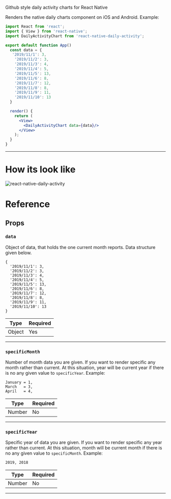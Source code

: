 
Github style daily activity charts for React Native

Renders the native daily charts component on iOS and Android. Example:

```jsx
import React from 'react';
import { View } from 'react-native';
import DailyActivityChart from 'react-native-daily-activity';

export default function App()
  const data = {
   '2019/11/1': 3,
    '2019/11/2': 3,
    '2019/11/3': 4,
    '2019/11/4': 5,
    '2019/11/5': 13,
    '2019/11/6': 8,
    '2019/11/7': 12,
    '2019/11/8': 8,
    '2019/11/9': 11,
    '2019/11/10': 13
  }

  render() {
    return (
      <View>
        <DailyActivityChart data={data}/>
      </View>
    );
  }
}

```

---
# How its look like
![react-native-daily-activity](https://i.ibb.co/hVH98HQ/demo.png)
# Reference

## Props


### `data`

Object of data, that holds the one current month reports. Data structure given below.
```
{
  '2019/11/1': 3,
  '2019/11/2': 3,
  '2019/11/3': 4,
  '2019/11/4': 5,
  '2019/11/5': 13,
  '2019/11/6': 8,
  '2019/11/7': 12,
  '2019/11/8': 8,
  '2019/11/9': 11,
  '2019/11/10': 13
}

```


| Type     | Required |
| -------- | -------- |
| Object | Yes       |

---


### `specificMonth`

Number of month data you are given. If you want to render specific any month rather than current.
At this situation, year will be current year if there is no any given value to `specificYear`.
Example:
```
January = 1,
March   = 3,
April   = 4,

```


| Type     | Required |
| -------- | -------- |
| Number | No       |

---

### `specificYear`

Specific year of data you are given. If you want to render specific any year rather than current.
At this situation, month will be current month if there is no any given value to `specificMonth`.
Example:
```
2019, 2018

```


| Type     | Required |
| -------- | -------- |
| Number | No       |

---